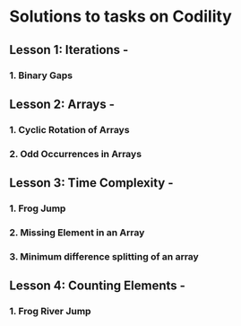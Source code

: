 # Solutions to tasks on Codility

## Lesson 1: Iterations - 

### 1. Binary Gaps

## Lesson 2: Arrays - 

### 1. Cyclic Rotation of Arrays

### 2. Odd Occurrences in Arrays

## Lesson 3: Time Complexity - 

### 1. Frog Jump

### 2. Missing Element in an Array

### 3. Minimum difference splitting of an array

## Lesson 4: Counting Elements - 

### 1. Frog River Jump